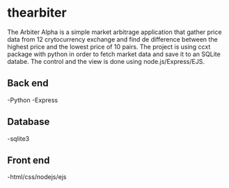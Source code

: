 # thearbiter
The Arbiter Alpha is a simple market arbitrage application that gather price data from 12 crytocurrency exchange and find de difference between the highest price and the lowest price of 10 pairs. The project is using ccxt package with python in order to fetch market data and save it to an SQLite databe. The control and the view is done using node.js/Express/EJS.

## Back end
-Python
-Express
## Database
-sqlite3
## Front end
-html/css/nodejs/ejs

